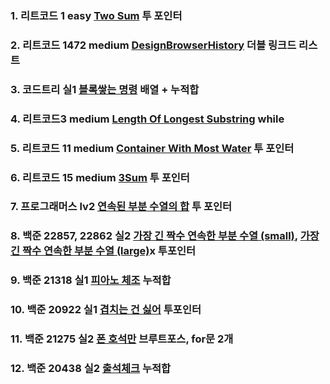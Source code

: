 ### 1. 리트코드 1 easy [Two Sum](https://leetcode.com/problems/two-sum/description/) 투 포인터

### 2. 리트코드 1472 medium [DesignBrowserHistory](https://leetcode.com/problems/design-browser-history/) 더블 링크드 리스트

### 3. 코드트리 실1 [블록쌓는 명령](https://www.codetree.ai/training-field/search/problems/block-stacking-commands/description?page=1&pageSize=20&tier=10%2C11) 배열 + 누적합

### 4. 리트코드3 medium [Length Of Longest Substring](https://leetcode.com/problems/longest-substring-without-repeating-characters/description/) while

### 5. 리트코드 11 medium [Container With Most Water](https://leetcode.com/problems/container-with-most-water/description/) 투 포인터

### 6. 리트코드 15 medium [3Sum](https://leetcode.com/problems/3sum/description/) 투 포인터

### 7. 프로그래머스 lv2 [연속된 부분 수열의 합](https://school.programmers.co.kr/learn/courses/30/lessons/178870) 투 포인터

### 8. 백준 22857, 22862 실2 [가장 긴 짝수 연속한 부분 수열 (small)](https://www.acmicpc.net/problem/22857), [가장 긴 짝수 연속한 부분 수열 (large)](https://www.acmicpc.net/problem/22862)x 투포인터

### 9. 백준 21318 실1 [피아노 체조](https://www.acmicpc.net/problem/21318) 누적합

### 10. 백준 20922 실1 [겹치는 건 싫어](https://www.acmicpc.net/problem/20922) 투포인터

### 11. 백준 21275 실2 [폰 호석만](https://www.acmicpc.net/problem/21275) 브루트포스, for문 2개

### 12. 백준 20438 실2 [출석체크](https://www.acmicpc.net/problem/20438) 누적합
